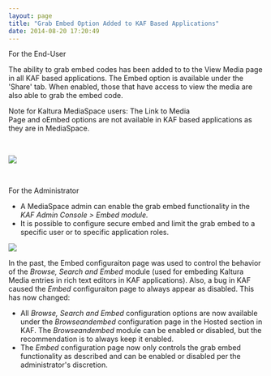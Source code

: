 ```yaml
---
layout: page
title: "Grab Embed Option Added to KAF Based Applications"
date: 2014-08-20 17:20:49
---
```


<p class="mce-heading-2">
  For the End-User
</p>

The ability to grab embed codes has been added to to the View Media page in all KAF based applications. The Embed option is available under the 'Share' tab. When enabled, those that have access to view the media are also able to grab the embed code.

<p class="mce-note-graphic">
  Note for Kaltura MediaSpace users: The Link to Media Page and oEmbed options are not available in KAF based applications as they are in MediaSpace.
</p>

 

<img src="{{site.url}}/assets/1597">

 

<p class="mce-heading-2">
  For the Administrator
</p>

*   A MediaSpace admin can enable the grab embed functionality in the *KAF Admin Console > Embed *module*.*
*   It is possible to configure secure embed and limit the grab embed to a specific user or to specific application roles.

<img src="{{site.url}}/assets/1598">

In the past, the Embed configuraiton page was used to control the behavior of the *Browse, Search and Embed* module (used for embeding Kaltura Media entries in rich text editors in KAF applications). Also, a bug in KAF caused the *Embed* configuraiton page to always appear as disabled. This has now changed:

*   All *Browse, Search and Embed* configuration options are now available under the *Browseandembed* configuration page in the Hosted section in KAF. The *Browseandembed* module can be enabled or disabled, but the recommendation is to always keep it enabled.
*   The *Embed* configuration page now only controls the grab embed functionality as described and can be enabled or disabled per the administrator's discretion.